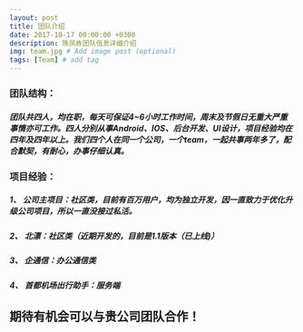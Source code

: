 ```yaml
---
layout: post
title: 团队介绍
date: 2017-10-17 00:00:00 +0300
description: 陈凤栋团队信息详细介绍
img: team.jpg # Add image post (optional)
tags: [Team] # add tag
---
```

### 团队结构：
#####	团队共四人，均在职，每天可保证4~6小时工作时间，周末及节假日无重大严重事情亦可工作。四人分别从事Android、IOS、后台开发、UI设计，项目经验均在四年及四年以上。我们四个人在同一个公司，一个team，一起共事两年多了，配合默契，有耐心，办事仔细认真。
### 项目经验：
##### 1、	公司主项目：社区类，目前有百万用户，均为独立开发，因一直致力于优化升级公司项目，所以一直没接过私活。
##### 2、	北漂：社区类（近期开发的，目前是1.1版本（已上线)）
##### 3、	企通信：办公通信类 
##### 4、	首都机场出行助手：服务端

## 期待有机会可以与贵公司团队合作！